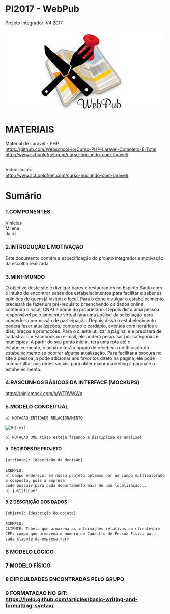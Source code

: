 # PI2017 - WebPub
Projeto Integrador IV4 2017 

![Alt text](https://github.com/ProjetoIntegradorIV4/PI2017/blob/master/mapinha.png)

# MATERIAIS

Material de Laravel - PHP<br>
https://github.com/Webschool-io/Curso-PHP-Laravel-Completo-E-Total<br>
http://www.schoolofnet.com/curso-iniciando-com-laravel/<br><br>

Video-aulas:<br>
http://www.schoolofnet.com/curso-iniciando-com-laravel/<br>

# Sumário

### 1.COMPONENTES<br>
Vinicius<br>
Milena<br>
Jairo<br>

### 2.INTRODUÇÃO E MOTIVAÇAO<br>
Este documento contém a especificação do projeto integrador <nome do projeto> e motivação da escolha realizada. <br>

### 3.MINI-MUNDO<br>
O objetivo deste site é divulgar bares e restaurantes no Espírito Santo com o intuito de encontrar 
esses dos estabelecimentos para facilitar e saber as opiniões de quem já visitou o local.
Para o dono divulgar o estabelecimento precisará de fazer um pré-requisito preenchendo os dados 
online, contendo o local, CNPJ e nome do proprietário. Depois disto uma pessoa responsável pelo 
ambiente virtual fará uma análise da solicitação para conceder a permissão de participação.
Depois disso o estabelecimento poderá fazer atualizações, contendo o cardápio, eventos com 
horários e dias, preços e promoções.
Para o cliente utilizar a página, ele precisará de cadastrar um Facebook ou e-mail, ele poderá 
pesquisar por categorias e municípios. A partir do seu ponto inicial, terá uma rota até o 
estabelecimento, o usuário terá a opção de receber a notificação do estabelecimento se ocorrer 
alguma atualização. Para facilitar a procura no site a pessoa já pode adicionar aos favoritos direto na
página, ele pode compartilhar nas redes sociais para obter maior marketing à página e o 
estabelecimento.  <br>

### 4.RASCUNHOS BÁSICOS DA INTERFACE (MOCKUPS)<br>
https://ninjamock.com/s/WTRVWWx <br>

### 5.MODELO CONCEITUAL<br>
    a) NOTACAO ENTIDADE RELACIONAMENTO
![Alt text](https://github.com/discipbd1/trab01/blob/master/sample_MC.png?raw=true "Modelo Conceitual")
    
    b) NOTACAO UML (Caso esteja fazendo a disciplina de analise)

#### 5. DECISÕES DE PROJETO
    [atributo]: [descrição da decisão]
    
    EXEMPLO:
    a) Campo endereço: em nosso projeto optamos por um campo multivalorado e composto, pois a empresa 
    pode possuir para cada departamento mais de uma localização... 
    b) justifique!

#### 5.2 DESCRIÇÃO DOS DADOS 
    [objeto]: [descrição do objeto]
    
    EXEMPLO:
    CLIENTE: Tabela que armazena as informações relativas ao cliente<br>
    CPF: campo que armazena o número de Cadastro de Pessoa Física para cada cliente da empresa.<br>


### 6	MODELO LÓGICO<br>
### 7	MODELO FÍSICO<br>

        
 

### 8	DIFICULDADES ENCONTRADAS PELO GRUPO<br>

        
### 9  FORMATACAO NO GIT: https://help.github.com/articles/basic-writing-and-formatting-syntax/
